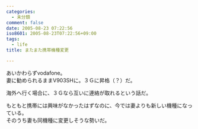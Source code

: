 ```yaml
---
categories:
  - 未分類
comment: false
date: 2005-08-23 07:22:56
iso8601: 2005-08-23T07:22:56+09:00
tags:
  - life
title: またまた携帯機種変更

---
```


<div class="entry-body">
  <p>あいかわらずvodafone。<br />
    妻に勧められるままV903SHに。３Ｇに昇格（？）だ。</p>

  <p>海外へ行く場合に、３Ｇなら互いに連絡が取れるという話だ。</p>

  <p>もともと携帯には興味がなかったはずなのに、今では妻よりも新しい機種になっている。<br />
    そのうち妻も同機種に変更しそうな勢いだ。</p>
</div>
